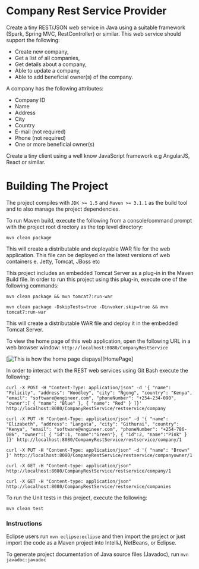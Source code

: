 Company Rest Service Provider
=============================

Create a tiny REST/JSON web service in Java using a suitable framework (Spark, Spring MVC, RestController) or similar. This web service should support the following:

- Create new company,
- Get a list of all companies,
- Get details about a company,
- Able to update a company,
- Able to add beneficial owner(s) of the company.

A company has the following attributes:

- Company ID
- Name
- Address
- City
- Country
- E-mail (not required)
- Phone (not required)
- One or more beneficial owner(s)

Create a tiny client using a well know JavaScript framework e.g AngularJS, React or similar.

Building The Project
====================

The project compiles with ```JDK >= 1.5``` and ```Maven >= 3.1.1``` as the build tool and to also manage the project dependencies.

To run Maven build, execute the following from a console/command prompt with the project root directory as the top level directory:

```mvn clean package```

This will create a distributable and deployable WAR file for the web application. This file can be deployed on the latest versions of web containers e. Jetty, Tomcat, JBoss etc

This project includes an embedded Tomcat Server as a plug-in in the Maven Build file. In order to run this project using this plug-in, execute one of the following commands:

```mvn clean package && mvn tomcat7:run-war```

```mvn clean package -DskipTests=true -Dinvoker.skip=true && mvn tomcat7:run-war```

This will create a distributable WAR file and deploy it in the embedded Tomcat Server.

To view the home page of this web application, open the following URL in a web browser window:
```http://localhost:8080/CompanyRestService```

[![This is how the home page dispays](HomePage.png?raw=true)][HomePage]

In order to interact with the REST web services using Git Bash execute the following:

```curl -X POST -H "Content-Type: application/json" -d '{ "name": "Felicity", "address": "Woodley", "city": "Ngong", "country": "Kenya", "email": "software@engineer.com", "phoneNumber": "+254-234-090", "owner":[ { "name": "Blue" }, { "name": "Red" } ]}' http://localhost:8080/CompanyRestService/restservice/company```

```curl -X PUT -H "Content-Type: application/json" -d '{ "name": "Elizabeth", "address": "Langata", "city": "Githurai", "country": "Kenya", "email": "software@engineer.com", "phoneNumber": "+254-786-086", "owner":[ { "id":1, "name":"Green"}, { "id":2, "name":"Pink" } ]}' http://localhost:8080/CompanyRestService/restservice/company/1```

```curl -X PUT -H "Content-Type: application/json" -d '{ "name": "Brown" }' http://localhost:8080/CompanyRestService/restservice/companyowner/1```

```curl -X GET -H "Content-type: application/json" http://localhost:8080/CompanyRestService/restservice/company/1```

```curl -X GET -H "Content-type: application/json" http://localhost:8080/CompanyRestService/restservice/companies```

To run the Unit tests in this project, execute the following:

```mvn clean test```

### Instructions

Eclipse users run `mvn eclipse:eclipse` and then import the project or just import the code as a Maven project into IntelliJ, NetBeans, or Eclipse.

To generate project documentation of Java source files (Javadoc), run `mvn javadoc:javadoc`
